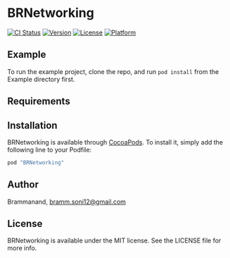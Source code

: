 # BRNetworking

[![CI Status](http://img.shields.io/travis/Brammanand/BRNetworking.svg?style=flat)](https://travis-ci.org/Brammanand/BRNetworking)
[![Version](https://img.shields.io/cocoapods/v/BRNetworking.svg?style=flat)](http://cocoapods.org/pods/BRNetworking)
[![License](https://img.shields.io/cocoapods/l/BRNetworking.svg?style=flat)](http://cocoapods.org/pods/BRNetworking)
[![Platform](https://img.shields.io/cocoapods/p/BRNetworking.svg?style=flat)](http://cocoapods.org/pods/BRNetworking)

## Example

To run the example project, clone the repo, and run `pod install` from the Example directory first.

## Requirements

## Installation

BRNetworking is available through [CocoaPods](http://cocoapods.org). To install
it, simply add the following line to your Podfile:

```ruby
pod "BRNetworking"
```

## Author

Brammanand, bramm.soni12@gmail.com

## License

BRNetworking is available under the MIT license. See the LICENSE file for more info.
